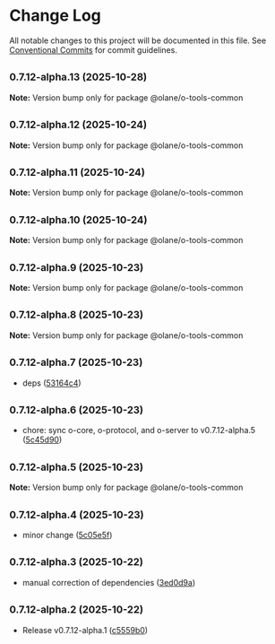 # Change Log

All notable changes to this project will be documented in this file.
See [Conventional Commits](https://conventionalcommits.org) for commit guidelines.

## <small>0.7.12-alpha.13 (2025-10-28)</small>

**Note:** Version bump only for package @olane/o-tools-common

## <small>0.7.12-alpha.12 (2025-10-24)</small>

**Note:** Version bump only for package @olane/o-tools-common

## <small>0.7.12-alpha.11 (2025-10-24)</small>

**Note:** Version bump only for package @olane/o-tools-common

## <small>0.7.12-alpha.10 (2025-10-24)</small>

**Note:** Version bump only for package @olane/o-tools-common

## <small>0.7.12-alpha.9 (2025-10-23)</small>

**Note:** Version bump only for package @olane/o-tools-common

## <small>0.7.12-alpha.8 (2025-10-23)</small>

**Note:** Version bump only for package @olane/o-tools-common

## <small>0.7.12-alpha.7 (2025-10-23)</small>

- deps ([53164c4](https://github.com/olane-labs/olane/commit/53164c4))

## <small>0.7.12-alpha.6 (2025-10-23)</small>

- chore: sync o-core, o-protocol, and o-server to v0.7.12-alpha.5 ([5c45d90](https://github.com/olane-labs/olane/commit/5c45d90))

## <small>0.7.12-alpha.5 (2025-10-23)</small>

**Note:** Version bump only for package @olane/o-tools-common

## <small>0.7.12-alpha.4 (2025-10-23)</small>

- minor change ([5c05e5f](https://github.com/olane-labs/olane/commit/5c05e5f))

## <small>0.7.12-alpha.3 (2025-10-22)</small>

- manual correction of dependencies ([3ed0d9a](https://github.com/olane-labs/olane/commit/3ed0d9a))

## <small>0.7.12-alpha.2 (2025-10-22)</small>

- Release v0.7.12-alpha.1 ([c5559b0](https://github.com/olane-labs/olane/commit/c5559b0))
